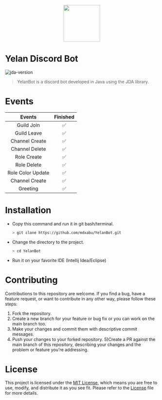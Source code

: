 
<center>
<img src="https://dthezntil550i.cloudfront.net/70/latest/702206272150426760019719131/b04027eb-6c0a-42dc-b783-172b600fb1b4.png" width=120px>
</center>


# Yelan Discord Bot

![jda-version](https://img.shields.io/maven-metadata/v.svg?color=blue&label=maven-central&metadataUrl=https%3A%2F%2Frepo1.maven.org%2Fmaven2%2Fnet%2Fdv8tion%2FJDA%2Fmaven-metadata.xml)

<!--
![discord-this-is-a-server-bfc6e7690c092d5cb4bc1db9bd56807b](https://github.com/f-mohamed-abdullah/YelanBot/assets/115330277/61aebb33-1738-435f-8253-70527e674d3e)
-->
> YelanBot is a discord bot developed in Java using the JDA library.

# Events
| Events | Finished |
|:------:|:--------:|
| Guild Join| ✅ |
| Guild Leave| ✅ |
| Channel Create| ✅ |
| Channel Delete| ✅ |
| Role Create| ✅ |
| Role Delete| ✅ |
| Role Color Update| ✅ |
| Channel Create| ✅ |
| Greeting| ✅ |

# Installation
- Copy this command and run it in git bash/terminal.
  ```bash
  > git clone https://github.com/mdxabu/YelanBot.git
  ```
- Change the directory to the project.
  ```bash
  > cd YelanBot
  ```
- Run it on your favorite IDE (Intellij Idea/Eclipse)


# Contributing
Contributions to this repository are welcome. If you find a bug, have a feature request, or want to contribute in any other way, please follow these steps:

1) Fork the repository.
2) Create a new branch for your feature or bug fix or you can work on the main branch too.
3) Make your changes and commit them with descriptive commit messages.
4) Push your changes to your forked repository.
5)Create a PR against the main branch of this repository, describing your changes and the problem or feature you're addressing.

# License
This project is licensed under the <a href="https://en.wikipedia.org//wiki/MIT_License">MIT License</a>, which means you are free to use, modify, and distribute it as you see fit. Please refer to the [License](LICENSE) file for more details.
